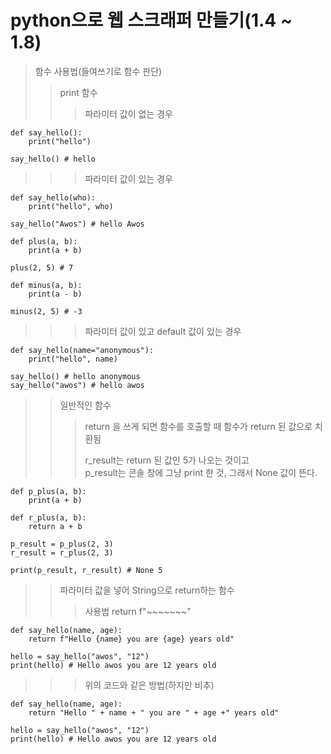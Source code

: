 # python으로 웹 스크래퍼 만들기(1.4 ~ 1.8)
</hr>

> 함수 사용법(들여쓰기로 함수 판단)
>> print 함수 
>>> 파라미터 값이 없는 경우    
    
    def say_hello():
        print("hello")
    
    say_hello() # hello 
    
>>> 파라미터 값이 있는 경우
```
def say_hello(who):
    print("hello", who)

say_hello("Awos") # hello Awos
```
```
def plus(a, b):
    print(a + b)
        
plus(2, 5) # 7
```
```
def minus(a, b):
    print(a - b)

minus(2, 5) # -3
```
>>> 파라미터 값이 있고 default 값이 있는 경우
```
def say_hello(name="anonymous"):
    print("hello", name)

say_hello() # hello anonymous
say_hello("awos") # hello awos
```
>> 일반적인 함수
>>> return 을 쓰게 되면 함수를 호출할 때 함수가 return 된 값으로 치환됨    
>>>     
>>> r_result는 return 된 값인 5가 나오는 것이고    
>>> p_result는 콘솔 창에 그냥 print 한 것, 그래서 None 값이 뜬다.
```
def p_plus(a, b):
    print(a + b)

def r_plus(a, b):
    return a + b
    
p_result = p_plus(2, 3)
r_result = r_plus(2, 3)

print(p_result, r_result) # None 5
```
>> 파라미터 값을 넣어 String으로 return하는 함수
>>> 사용법 return f"~~~~~~~"
```
def say_hello(name, age):
    return f"Hello {name} you are {age} years old"

hello = say_hello("awos", "12")
print(hello) # Hello awos you are 12 years old
```
>>> 위의 코드와 같은 방법(하지만 비추)
```
def say_hello(name, age):
    return "Hello " + name + " you are " + age +" years old"

hello = say_hello("awos", "12")
print(hello) # Hello awos you are 12 years old
```

